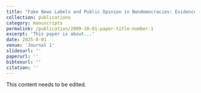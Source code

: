 ```yaml
---
title: "Fake News Labels and Public Opinion in Nondemocracies: Evidence from Singapore"
collection: publications
category: manuscripts
permalink: /publication/2009-10-01-paper-title-number-1
excerpt: 'This paper is about...'
date: 2025-8-01
venue: 'Journal 1'
slidesurl: ''
paperurl: ''
bibtexurl: ''
citation: ''
---
```

This content needs to be edited.
